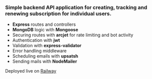 ### Simple backend API application for creating, tracking and renewing subscription for individual users.

- **Express** routes and controllers
- **MongoDB** logic with **Mongoose**
- Securing routes with **arcjet** for rate limiting and bot activity
- Authentication with **jwt**
- Validation with **express-validator**
- Error handling middleware
- Scheduling emails with **upsatsh**
- Sending mails with **NodeMailer**

Deployed live on [Railway](https://subscription-tracker.up.railway.app/)
